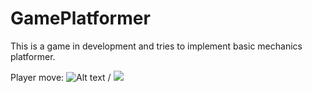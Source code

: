 # GamePlatformer
This is a game in development and tries to implement basic mechanics platformer.

Player move: ![Alt text](name-of-gif-file.gif) / ![](name-of-gif-file.gif)
